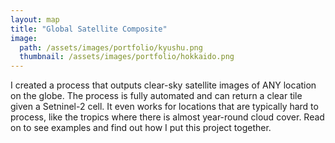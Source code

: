 ```yaml
---
layout: map
title: "Global Satellite Composite"
image:
  path: /assets/images/portfolio/kyushu.png
  thumbnail: /assets/images/portfolio/hokkaido.png
---
```


I created a process that outputs clear-sky satellite images of ANY location on the globe. The process is fully automated and can return a clear tile given a Setninel-2 cell. It even works for locations that are typically hard to process, like the tropics where there is almost year-round cloud cover. Read on to see examples and find out how I put this project together.